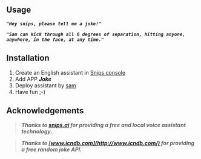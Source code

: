 ## Usage

***```"Hey snips, please tell me a joke!"```***

***```"Sam can kick through all 6 degrees of separation, hitting anyone, anywhere, in the face, at any time."```***

## Installation

1. Create an English assistant in [Snips console](https://console.snips.ai/)
2. Add APP ***Joke***
3. Deploy assistant by [sam](https://snips.gitbook.io/documentation/console/deploy-your-assistant)
4. Have fun ;-)

## Acknowledgements

> ***Thanks to [snips.ai](https://snips.ai/) for providing a free and local voice assistant technology.***

> ***Thanks to [www.icndb.com](http://www.icndb.com/) for providing a free random joke API.***


